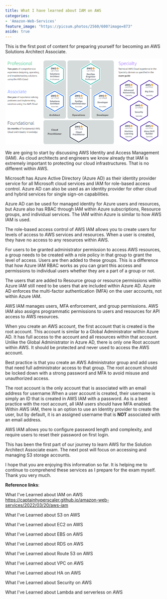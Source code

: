 ```yaml
---
title: What I have learned about IAM on AWS
categories:
- 'Amazon-Web-Services'
feature_image: "https://picsum.photos/2560/600?image=873"
aside: true
---
```


This is the first post of content for preparing yourself for becoming an AWS Solutions Architect Associate.

![](images/../../images/Wordpress-Images/awscerts.png)

We are going to start by discussing AWS Identity and Access Management (IAM).  As cloud architects and engineers we know already that IAM is extremely important to protecting our cloud infrastructures. That is no different within AWS.

Microsoft has Azure Active Directory (Azure AD) as their identity provider service for all Microsoft cloud services and IAM for role-based access control. Azure AD can also be used as an identity provider for other cloud and hybrid services for single sign-on capabilities. 

Azure AD can be used for managed identity for Azure users and resources, but Azure also has RBAC through IAM within Azure subscriptions, Resource groups, and individual services. The IAM within Azure is similar to how AWS IAM is used.

The role-based access control of AWS IAM allows you to create users for levels of access to AWS services and resources.  When a user is created, they have no access to any resources within AWS.  

For users to be granted administrator permission to access AWS resources, a group needs to be created with a role policy in that group to grant the level of access.  Users are then added to these groups.  This is a difference that how Azure IAM RBAC works as you can grant this access and permissions to individual users whether they are a part of a group or not.  

The users that are added to Resource group or resource permissions within Azure IAM still need to be users that are included within Azure AD.  Azure AD enforces the multi-factor authentication (MFA) on the user accounts, not within Azure IAM.  

AWS IAM manages users, MFA enforcement, and group permissions. AWS IAM also assigns programmatic permissions to users and resources for API access to AWS resources.

When you create an AWS account, the first account that is created is the root account.  This account is similar to a Global Administrator within Azure AD. It has full access to the account and all resources within that account.  Unlike the Global Administrator in Azure AD, there is only one Root account within AWS.  It should be protected and never used to access the AWS account.  

Best practice is that you create an AWS Administrator group and add uses that need full administrator access to that group.  The root account should be locked down with a strong password and MFA to avoid misuse and unauthorized access. 

The root account is the only account that is associated with an email address for username.When a user account is created, their username is simply an ID that is created in AWS IAM with a password.  As is a best practice with the root account, all IAM users should have MFA enabled. Within AWS IAM, there is an option to use an Identity provider to create the user, but by default, it is an assigned username that is **NOT** associated with an email address.

AWS IAM allows you to configure password length and complexity, and require users to reset their password on first login.

This has been the first part of our journey to learn AWS for the Solution Architect Associate exam.  The next post will focus on accessing and managing S3 storage accounts.  

I hope that you are enjoying this information so far.  It is helping me to continue to comprehend these services as I prepare for the exam myself.  Thank you very much.

**Reference links**:

What I've Learned about IAM on AWS
<https://captainhyperscaler.github.io/amazon-web-services/2022/03/20/aws-iam> 

What I've Learned about S3 on AWS

What I've Learned about EC2 on AWS

What I've Learned about EBS on AWS

What I've Learned about RDS on AWS

What I've Learned about Route 53 on AWS

What I've Learned about VPC on AWS

What I've Learned about HA on AWS

What I've Learned about Security on AWS

What I've Learned about Lambda and serverless on AWS


